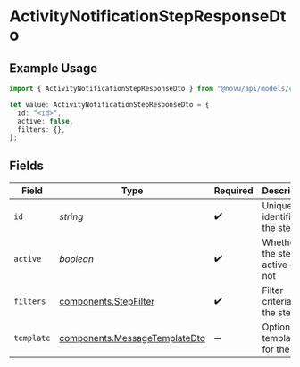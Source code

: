 # ActivityNotificationStepResponseDto

## Example Usage

```typescript
import { ActivityNotificationStepResponseDto } from "@novu/api/models/components";

let value: ActivityNotificationStepResponseDto = {
  id: "<id>",
  active: false,
  filters: {},
};
```

## Fields

| Field                                                                          | Type                                                                           | Required                                                                       | Description                                                                    |
| ------------------------------------------------------------------------------ | ------------------------------------------------------------------------------ | ------------------------------------------------------------------------------ | ------------------------------------------------------------------------------ |
| `id`                                                                           | *string*                                                                       | :heavy_check_mark:                                                             | Unique identifier of the step                                                  |
| `active`                                                                       | *boolean*                                                                      | :heavy_check_mark:                                                             | Whether the step is active or not                                              |
| `filters`                                                                      | [components.StepFilter](../../models/components/stepfilter.md)                 | :heavy_check_mark:                                                             | Filter criteria for the step                                                   |
| `template`                                                                     | [components.MessageTemplateDto](../../models/components/messagetemplatedto.md) | :heavy_minus_sign:                                                             | Optional template for the step                                                 |